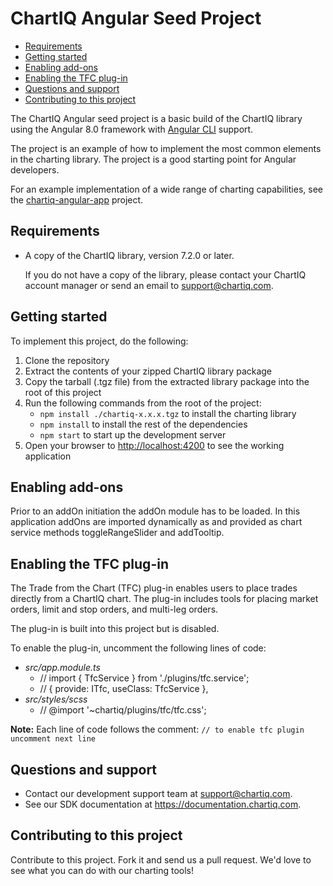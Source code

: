 # ChartIQ Angular Seed Project

- [Requirements](#requirements)
- [Getting started](#getting-started)
- [Enabling add-ons](#enabling-add\-ons)
- [Enabling the TFC plug-in](#enabling-the-tfc-plug\-in)
- [Questions and support](#questions-and-support)
- [Contributing to this project](#contributing-to-this-project)

The ChartIQ Angular seed project is a basic build of the ChartIQ library using the Angular 8.0 framework with [Angular CLI](https://cli.angular.io) support.

The project is an example of how to implement the most common elements in the charting library.
The project is a good starting point for Angular developers.

For an example implementation of a wide range of charting capabilities, see the [chartiq-angular-app](https://github.com/ChartIQ/chartiq-angular-app) project.

## Requirements

- A copy of the ChartIQ library, version 7.2.0 or later.

    If you do not have a copy of the library, please contact your ChartIQ account manager or send an email to [support@chartiq.com](mailto:support@chartiq.com).

## Getting started

To implement this project, do the following:

1. Clone the repository
2. Extract the contents of your zipped ChartIQ library package
3. Copy the tarball (.tgz file) from the extracted library package into the root of this project
4. Run the following commands from the root of the project:
    - `npm install ./chartiq-x.x.x.tgz` to install the charting library
    - `npm install` to install the rest of the dependencies
    - `npm start` to start up the development server
5. Open your browser to [http://localhost:4200](http://localhost:4200) to see the working application


## Enabling add-ons

Prior to an addOn initiation the addOn module has to be loaded. In this application addOns are imported dynamically
as and provided as chart service methods toggleRangeSlider and addTooltip.

## Enabling the TFC plug-in

The Trade from the Chart (TFC) plug-in enables users to place trades directly from a ChartIQ chart. The plug-in includes tools for placing market orders, limit and stop orders, and multi-leg orders.

The plug-in is built into this project but is disabled.

To enable the plug-in, uncomment the following lines of code:
- *src/app.module.ts*
  - // import { TfcService } from './plugins/tfc.service';
  - // { provide: ITfc, useClass: TfcService },
- *src/styles/scss*
  - // @import '~chartiq/plugins/tfc/tfc.css';

**Note:** Each line of code follows the comment: `// to enable tfc plugin uncomment next line`

## Questions and support

- Contact our development support team at [support@chartiq.com](mailto:support@chartiq.com).
- See our SDK documentation at https://documentation.chartiq.com.

## Contributing to this project

Contribute to this project. Fork it and send us a pull request. We'd love to see what you can do with our charting tools!
